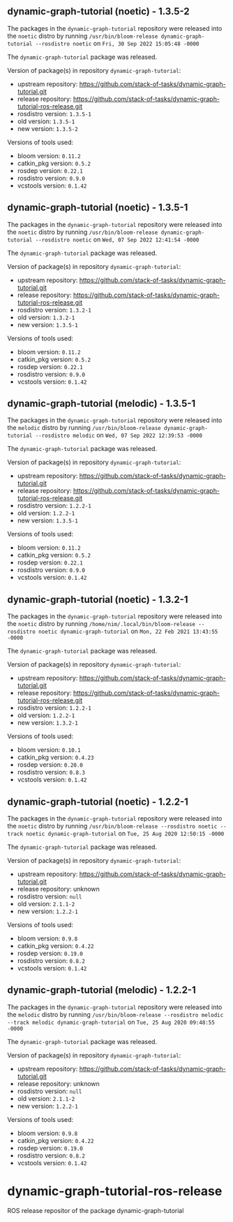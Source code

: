 ## dynamic-graph-tutorial (noetic) - 1.3.5-2

The packages in the `dynamic-graph-tutorial` repository were released into the `noetic` distro by running `/usr/bin/bloom-release dynamic-graph-tutorial --rosdistro noetic` on `Fri, 30 Sep 2022 15:05:48 -0000`

The `dynamic-graph-tutorial` package was released.

Version of package(s) in repository `dynamic-graph-tutorial`:

- upstream repository: https://github.com/stack-of-tasks/dynamic-graph-tutorial.git
- release repository: https://github.com/stack-of-tasks/dynamic-graph-tutorial-ros-release.git
- rosdistro version: `1.3.5-1`
- old version: `1.3.5-1`
- new version: `1.3.5-2`

Versions of tools used:

- bloom version: `0.11.2`
- catkin_pkg version: `0.5.2`
- rosdep version: `0.22.1`
- rosdistro version: `0.9.0`
- vcstools version: `0.1.42`


## dynamic-graph-tutorial (noetic) - 1.3.5-1

The packages in the `dynamic-graph-tutorial` repository were released into the `noetic` distro by running `/usr/bin/bloom-release dynamic-graph-tutorial --rosdistro noetic` on `Wed, 07 Sep 2022 12:41:54 -0000`

The `dynamic-graph-tutorial` package was released.

Version of package(s) in repository `dynamic-graph-tutorial`:

- upstream repository: https://github.com/stack-of-tasks/dynamic-graph-tutorial.git
- release repository: https://github.com/stack-of-tasks/dynamic-graph-tutorial-ros-release.git
- rosdistro version: `1.3.2-1`
- old version: `1.3.2-1`
- new version: `1.3.5-1`

Versions of tools used:

- bloom version: `0.11.2`
- catkin_pkg version: `0.5.2`
- rosdep version: `0.22.1`
- rosdistro version: `0.9.0`
- vcstools version: `0.1.42`


## dynamic-graph-tutorial (melodic) - 1.3.5-1

The packages in the `dynamic-graph-tutorial` repository were released into the `melodic` distro by running `/usr/bin/bloom-release dynamic-graph-tutorial --rosdistro melodic` on `Wed, 07 Sep 2022 12:39:53 -0000`

The `dynamic-graph-tutorial` package was released.

Version of package(s) in repository `dynamic-graph-tutorial`:

- upstream repository: https://github.com/stack-of-tasks/dynamic-graph-tutorial.git
- release repository: https://github.com/stack-of-tasks/dynamic-graph-tutorial-ros-release.git
- rosdistro version: `1.2.2-1`
- old version: `1.2.2-1`
- new version: `1.3.5-1`

Versions of tools used:

- bloom version: `0.11.2`
- catkin_pkg version: `0.5.2`
- rosdep version: `0.22.1`
- rosdistro version: `0.9.0`
- vcstools version: `0.1.42`


## dynamic-graph-tutorial (noetic) - 1.3.2-1

The packages in the `dynamic-graph-tutorial` repository were released into the `noetic` distro by running `/home/nim/.local/bin/bloom-release --rosdistro noetic dynamic-graph-tutorial` on `Mon, 22 Feb 2021 13:43:55 -0000`

The `dynamic-graph-tutorial` package was released.

Version of package(s) in repository `dynamic-graph-tutorial`:

- upstream repository: https://github.com/stack-of-tasks/dynamic-graph-tutorial.git
- release repository: https://github.com/stack-of-tasks/dynamic-graph-tutorial-ros-release.git
- rosdistro version: `1.2.2-1`
- old version: `1.2.2-1`
- new version: `1.3.2-1`

Versions of tools used:

- bloom version: `0.10.1`
- catkin_pkg version: `0.4.23`
- rosdep version: `0.20.0`
- rosdistro version: `0.8.3`
- vcstools version: `0.1.42`


## dynamic-graph-tutorial (noetic) - 1.2.2-1

The packages in the `dynamic-graph-tutorial` repository were released into the `noetic` distro by running `/usr/bin/bloom-release --rosdistro noetic --track noetic dynamic-graph-tutorial` on `Tue, 25 Aug 2020 12:50:15 -0000`

The `dynamic-graph-tutorial` package was released.

Version of package(s) in repository `dynamic-graph-tutorial`:

- upstream repository: https://github.com/stack-of-tasks/dynamic-graph-tutorial.git
- release repository: unknown
- rosdistro version: `null`
- old version: `2.1.1-2`
- new version: `1.2.2-1`

Versions of tools used:

- bloom version: `0.9.8`
- catkin_pkg version: `0.4.22`
- rosdep version: `0.19.0`
- rosdistro version: `0.8.2`
- vcstools version: `0.1.42`


## dynamic-graph-tutorial (melodic) - 1.2.2-1

The packages in the `dynamic-graph-tutorial` repository were released into the `melodic` distro by running `/usr/bin/bloom-release --rosdistro melodic --track melodic dynamic-graph-tutorial` on `Tue, 25 Aug 2020 09:48:55 -0000`

The `dynamic-graph-tutorial` package was released.

Version of package(s) in repository `dynamic-graph-tutorial`:

- upstream repository: https://github.com/stack-of-tasks/dynamic-graph-tutorial.git
- release repository: unknown
- rosdistro version: `null`
- old version: `2.1.1-2`
- new version: `1.2.2-1`

Versions of tools used:

- bloom version: `0.9.8`
- catkin_pkg version: `0.4.22`
- rosdep version: `0.19.0`
- rosdistro version: `0.8.2`
- vcstools version: `0.1.42`


# dynamic-graph-tutorial-ros-release
ROS release repositor of the package dynamic-graph-tutorial
